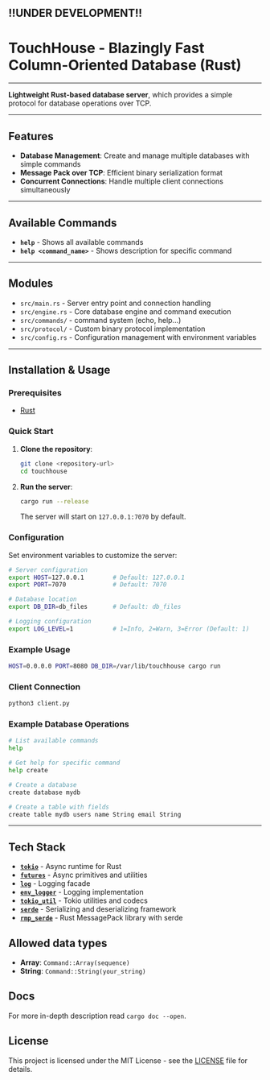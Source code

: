 !!UNDER DEVELOPMENT!!
---
# TouchHouse - Blazingly Fast Column-Oriented Database (Rust)
___
**Lightweight Rust-based database server**, which provides a simple protocol for database operations over TCP.
___
## Features
- **Database Management**: Create and manage multiple databases with simple commands
- **Message Pack over TCP**: Efficient binary serialization format
- **Concurrent Connections**: Handle multiple client connections simultaneously
___
## Available Commands
- **`help`** - Shows all available commands
- **`help <command_name>`** - Shows description for specific command
___
## Modules
- `src/main.rs` - Server entry point and connection handling
- `src/engine.rs` - Core database engine and command execution
- `src/commands/` - command system (echo, help...)
- `src/protocol/` - Custom binary protocol implementation
- `src/config.rs` - Configuration management with environment variables
___
## Installation & Usage

### Prerequisites
- [Rust](https://rustup.rs/)

### Quick Start
1. **Clone the repository**:
   ```bash
   git clone <repository-url>
   cd touchhouse
   ```

2. **Run the server**:
   ```bash
   cargo run --release
   ```
   The server will start on `127.0.0.1:7070` by default.

### Configuration
Set environment variables to customize the server:

```bash
# Server configuration
export HOST=127.0.0.1        # Default: 127.0.0.1
export PORT=7070             # Default: 7070

# Database location  
export DB_DIR=db_files       # Default: db_files

# Logging configuration
export LOG_LEVEL=1           # 1=Info, 2=Warn, 3=Error (Default: 1)
```

### Example Usage
```bash
HOST=0.0.0.0 PORT=8080 DB_DIR=/var/lib/touchhouse cargo run
```

### Client Connection

```bash
python3 client.py
```

### Example Database Operations
```bash
# List available commands
help

# Get help for specific command
help create

# Create a database
create database mydb

# Create a table with fields
create table mydb users name String email String
```
___
## Tech Stack
- **[`tokio`](https://tokio.rs/)** - Async runtime for Rust
- **[`futures`](https://docs.rs/futures/)** - Async primitives and utilities
- **[`log`](https://docs.rs/log/)** - Logging facade
- **[`env_logger`](https://docs.rs/env_logger/)** - Logging implementation
- **[`tokio_util`](https://docs.rs/tokio-util/)** - Tokio utilities and codecs
- **[`serde`](https://docs.rs/serde/)** - Serializing and deserializing framework
- **[`rmp_serde`](https://docs.rs/rmp-serde/)** - Rust MessagePack library with serde

## Allowed data types
- **Array**: `Command::Array(sequence)`
- **String**: `Command::String(your_string)`


## Docs
For more in-depth description read `cargo doc --open`.

## License
This project is licensed under the MIT License - see the [LICENSE](LICENSE) file for details.

